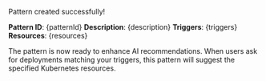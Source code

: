 Pattern created successfully! 

**Pattern ID**: {patternId}
**Description**: {description}
**Triggers**: {triggers}
**Resources**: {resources}

The pattern is now ready to enhance AI recommendations. When users ask for deployments matching your triggers, this pattern will suggest the specified Kubernetes resources.